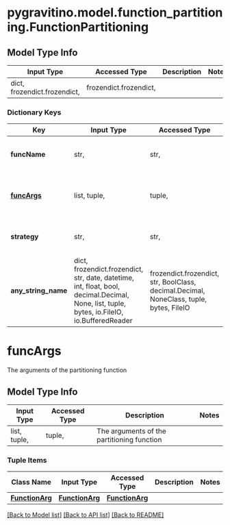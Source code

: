# pygravitino.model.function_partitioning.FunctionPartitioning

## Model Type Info
Input Type | Accessed Type | Description | Notes
------------ | ------------- | ------------- | -------------
dict, frozendict.frozendict,  | frozendict.frozendict,  |  | 

### Dictionary Keys
Key | Input Type | Accessed Type | Description | Notes
------------ | ------------- | ------------- | ------------- | -------------
**funcName** | str,  | str,  | The name of the partitioning function | 
**[funcArgs](#funcArgs)** | list, tuple,  | tuple,  | The arguments of the partitioning function | 
**strategy** | str,  | str,  |  | must be one of ["function", ] 
**any_string_name** | dict, frozendict.frozendict, str, date, datetime, int, float, bool, decimal.Decimal, None, list, tuple, bytes, io.FileIO, io.BufferedReader | frozendict.frozendict, str, BoolClass, decimal.Decimal, NoneClass, tuple, bytes, FileIO | any string name can be used but the value must be the correct type | [optional]

# funcArgs

The arguments of the partitioning function

## Model Type Info
Input Type | Accessed Type | Description | Notes
------------ | ------------- | ------------- | -------------
list, tuple,  | tuple,  | The arguments of the partitioning function | 

### Tuple Items
Class Name | Input Type | Accessed Type | Description | Notes
------------- | ------------- | ------------- | ------------- | -------------
[**FunctionArg**](FunctionArg.md) | [**FunctionArg**](FunctionArg.md) | [**FunctionArg**](FunctionArg.md) |  | 

[[Back to Model list]](../../README.md#documentation-for-models) [[Back to API list]](../../README.md#documentation-for-api-endpoints) [[Back to README]](../../README.md)

